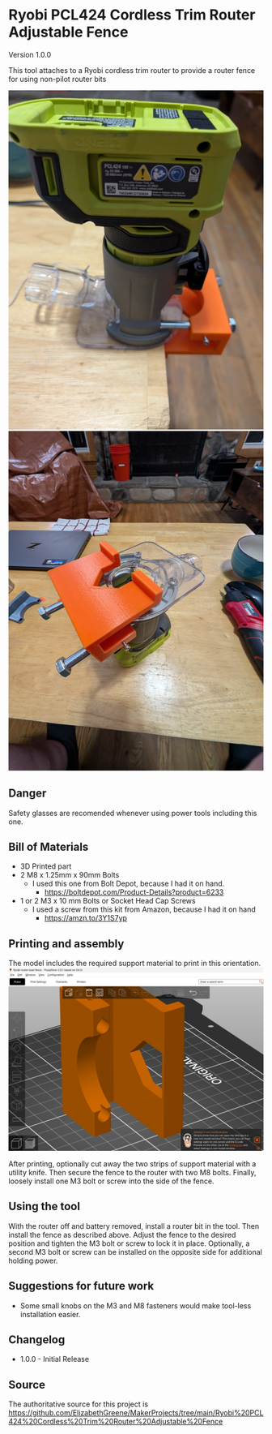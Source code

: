 # Ryobi PCL424 Cordless Trim Router Adjustable Fence

Version 1.0.0

This tool attaches to a Ryobi cordless trim router to provide a router fence for using non-pilot router bits


![Glamour Shot image](Images/InUse.jpg)
![Glamour Shot image](Images/Installed.jpg)

## Danger

 Safety glasses are recomended whenever using power tools including this one.

## Bill of Materials

* 3D Printed part
* 2 M8 x 1.25mm x 90mm Bolts
  * I used this one from Bolt Depot, because I had it on hand.
    * <https://boltdepot.com/Product-Details?product=6233>
* 1 or 2 M3 x 10 mm Bolts or Socket Head Cap Screws
  * I used a screw from this kit from Amazon, because I had it on hand
    * <https://amzn.to/3Y1S7yp>

## Printing and assembly

The model includes the required support material to print in this orientation.
![Print Orientations](Images/PrintOrientation.jpg)

After printing, optionally cut away the two strips of support material with a utility knife.  Then secure the fence to the router with two M8 bolts.  Finally, loosely install one M3 bolt or screw into the side of the fence.

## Using the tool

With the router off and battery removed, install a router bit in the tool.  Then install the fence as described above.  Adjust the fence to the desired position and tighten the M3 bolt or screw to lock it in place.  Optionally, a second M3 bolt or screw can be installed on the opposite side for additional holding power.

## Suggestions for future work

* Some small knobs on the M3 and M8 fasteners would make tool-less installation easier.

## Changelog

* 1.0.0 - Initial Release

## Source

The authoritative source for this project is 
<https://github.com/ElizabethGreene/MakerProjects/tree/main/Ryobi%20PCL424%20Cordless%20Trim%20Router%20Adjustable%20Fence>